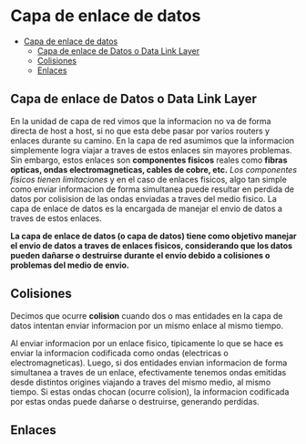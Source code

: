 # Capa de enlace de datos

- [Capa de enlace de datos](#capa-de-enlace-de-datos)
  - [Capa de enlace de Datos o Data Link Layer](#capa-de-enlace-de-datos-o-data-link-layer)
  - [Colisiones](#colisiones)
  - [Enlaces](#enlaces)

## Capa de enlace de Datos o Data Link Layer

En la unidad de capa de red vimos que la informacion no va de forma directa de host a host, si no que esta debe pasar por varios routers y enlaces durante su camino. En la capa de red asumimos que la informacion simplemente logra viajar a traves de estos enlaces sin mayores problemas. Sin embargo, estos enlaces son **componentes fisicos** reales como **fibras opticas, ondas electromagneticas, cables de cobre, etc.** *Los componentes fisicos tienen limitaciones* y en el caso de enlaces fisicos, algo tan simple como enviar informacion de forma simultanea puede resultar en perdida de datos por colisision de las ondas enviadas a traves del medio fisico. La capa de enlace de datos es la encargada de manejar el envio de datos a traves de estos enlaces.

**La capa de enlace de datos (o capa de datos) tiene como objetivo manejar el envio de datos a traves de enlaces fisicos, considerando que los datos pueden dañarse o destruirse durante el envio debido a colisiones o problemas del medio de envio.**

## Colisiones

Decimos que ocurre **colision** cuando dos o mas entidades en la capa de datos intentan enviar informacion por un mismo enlace al mismo tiempo.

Al enviar informacion por un enlace fisico, tipicamente lo que se hace es enviar la informacion codificada como ondas (electricas o electromagneticas). Luego, si dos entidades envian informacion de forma simultanea a traves de un enlace, efectivamente tenemos ondas emitidas desde distintos origines viajando a traves del mismo medio, al mismo tiempo. Si estas ondas chocan (ocurre colision), la informacion codificada por estas ondas puede dañarse o destruirse, generando perdidas.

## Enlaces

